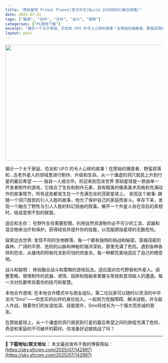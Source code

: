 ```yaml
---
title: "原始星球 Primal Planet|官方中文|Build.19398803|解压即撸|"
date: 2025-07-31
tags: ["像素", "动作", "合作", "战斗", "探索"]
categories: ["PC游戏下载"]
excerpt: "揭示一个关于家庭、恐龙和 UFO 的令人心碎的故事！在原始的捕食者、野蛮部落和…古老外星人的领域里进行制作、升级和生存。从一个谦虚的洞穴居民上升到行星的最后希望 — — 独自一人或合作。欢迎来到恐龙世界 原始星球是一款由单一开发者制作的游戏，它结合了生存和制作元素，具有精美的像素美术风格和充满动作的&hellip;"
layout: post
---
```


<img class="aligncenter size-full wp-image-142644" src="https://sky.sfcrom.com/wp-content/uploads/2025/07/2025072901473110.webp" alt="" width="660" height="370" />

揭示一个关于家庭、恐龙和 UFO 的令人心碎的故事！在原始的捕食者、野蛮部落和…古老外星人的领域里进行制作、升级和生存。从一个谦虚的洞穴居民上升到行星的最后希望 — — 独自一人或合作。欢迎来到恐龙世界
原始星球是一款由单一开发者制作的游戏，它结合了生存和制作元素，具有精美的像素美术风格和充满动作的故事情节，所有这些都发生在一个充满恐龙的茂密星球上。
发现这个故事:
跟随一个洞穴居民的引人入胜的故事，他为了保护自己的家庭而奋斗。幸存下来，发现一个融合了野性与引人入胜的科幻扭曲的叙事。解开一个外星人存在背后的真相时，结成意想不到的联盟。

适应和生存：
在野外生存需要狡猾。利用自然资源制作必不可少的工具、武器和混合物来治疗和保护。获得经验并提升你的技能，以克服原始星球的无数危险。

探索远古世界:
发现不同的生物群落，每一个都有独特的挑战和秘密。穿越茂密的森林、广阔的平原、危险的山脉和神秘的海洋深处，那里充满了危险。遇到各种各样的恐龙，从雄伟的阿帕托龙到可怕的肉食龙，每一种都完美地适应了自己的栖息地。

战斗和聪明：
体验融合战斗和策略的游戏玩法。适应面对古代野兽和外星人。调整策略，使用制作的武器、诱饵、陷阱和隐秘来掌握与常规和首领敌人的遭遇。每一次对抗都考验着你的技巧和智慧。

本地合作游戏:
在本地合作模式中与朋友组队，第二位玩家可以随时以灵活的中华龙鸟“Sino”——你忠实的伙伴的身份加入。一起努力克服障碍、解决谜题，并与敌人作战，随着你们的友谊加深、技能提升，Sino将成长为一个强大而忠诚的朋友。

在原始星球上，从一个谦虚的洞穴居民到行星的最后希望之间的旅程充满了危险、奇迹和家庭的不可破坏的羁绊。你准备好迎接挑战了吗？

---
📖 **下载地址/原文地址：** 本文最初发布于我的博客网站：[https://sky.sfcrom.com/2025/07/142997](https://sky.sfcrom.com/2025/07/142997)
